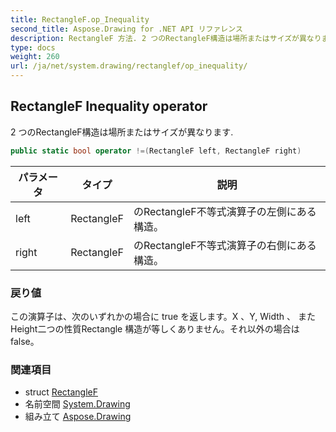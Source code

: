 ```yaml
---
title: RectangleF.op_Inequality
second_title: Aspose.Drawing for .NET API リファレンス
description: RectangleF 方法. 2 つのRectangleF構造は場所またはサイズが異なります.
type: docs
weight: 260
url: /ja/net/system.drawing/rectanglef/op_inequality/
---
```

## RectangleF Inequality operator

2 つのRectangleF構造は場所またはサイズが異なります.

```csharp
public static bool operator !=(RectangleF left, RectangleF right)
```

| パラメータ | タイプ | 説明 |
| --- | --- | --- |
| left | RectangleF | のRectangleF不等式演算子の左側にある構造。 |
| right | RectangleF | のRectangleF不等式演算子の右側にある構造。 |

### 戻り値

この演算子は、次のいずれかの場合に true を返します。X 、Y, Width 、 またHeight二つの性質Rectangle 構造が等しくありません。それ以外の場合は false。

### 関連項目

* struct [RectangleF](../)
* 名前空間 [System.Drawing](../../rectanglef/)
* 組み立て [Aspose.Drawing](../../../)



